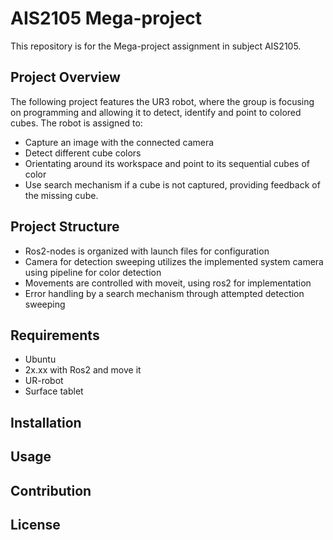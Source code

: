 # AIS2105 Mega-project
This repository is for the Mega-project assignment in subject AIS2105.

## Project Overview

The following project features the UR3 robot, where the group is focusing on programming and allowing it to detect, identify and point to colored cubes. The robot is assigned to:

* Capture an image with the connected camera
* Detect different cube colors
* Orientating around its workspace and point to its sequential cubes of color
* Use search mechanism if a cube is not captured, providing feedback of the missing cube.

## Project Structure

* Ros2-nodes is organized with launch files for configuration
* Camera for detection sweeping utilizes the implemented system camera using pipeline for color detection
* Movements are controlled with moveit, using ros2 for implementation
* Error handling by a search mechanism through attempted detection sweeping

## Requirements

* Ubuntu
* 2x.xx with Ros2 and move it
* UR-robot
* Surface tablet

## Installation


## Usage



## Contribution


## License 
